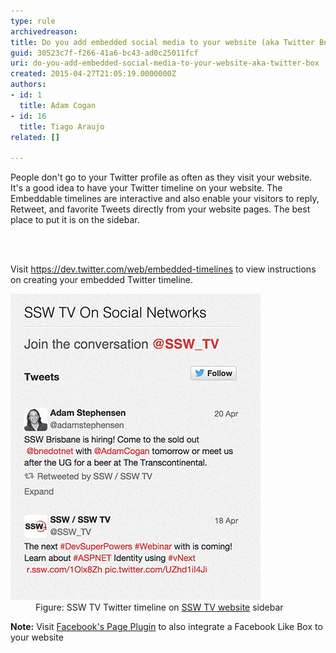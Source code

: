 ```yaml
---
type: rule
archivedreason: 
title: Do you add embedded social media to your website (aka Twitter Box)?
guid: 30523c7f-f266-41a6-bc43-ad0c25011fcf
uri: do-you-add-embedded-social-media-to-your-website-aka-twitter-box
created: 2015-04-27T21:05:19.0000000Z
authors:
- id: 1
  title: Adam Cogan
- id: 16
  title: Tiago Araujo
related: []

---
```



<p>People don't go to your Twitter profile as often as they visit your website. It's a good idea to have your Twitter timeline on your website. The Embeddable timelines are interactive and also enable your visitors to reply, Retweet, and favorite Tweets directly from your website pages.​​ The best place to put it is on the sidebar.<br></p>
<br><excerpt class='endintro'></excerpt><br>
<p>Visit 
   <a href="https://dev.twitter.com/web/embedded-timelines" target="_blank">https://dev.twitter.com/web/embedded-timelines​</a> to view instructions on creating your embedded Twitter timeline.</p><dl class="image"><dt>​​​<img src="sswtv-twitterbox.jpg" alt="sswtv-twitterbox.jpg" /></dt><dd>Figure: SSW TV Twitter timeline on 
      <a href="http://tv.ssw.com/" target="_blank">SSW TV website</a> sidebar​</dd></dl><p><strong>Note:</strong> Visit <a href="https://developers.facebook.com/docs/plugins/page-plugin" target="_blank">Facebook's Page Plugin</a> to also integrate a Facebook Like Box to your website​</p>


